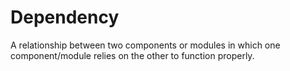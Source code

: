 # Dependency

A relationship between two components or modules in which one component/module relies on the other to function properly.